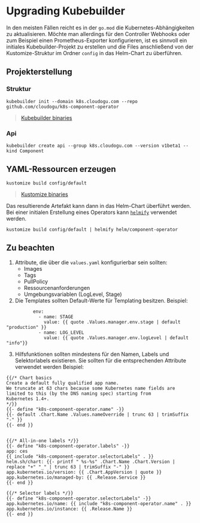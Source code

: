 # Upgrading Kubebuilder

In den meisten Fällen reicht es in der `go.mod` die Kubernetes-Abhängigkeiten zu aktualisieren.
Möchte man allerdings für den Controller Webhooks oder zum Beispiel einen Prometheus-Exporter konfigurieren,
ist es sinnvoll ein initiales Kubebuilder-Projekt zu erstellen und die Files anschließend von der Kustomize-Struktur im Ordner `config` in das Helm-Chart zu überführen.


## Projekterstellung

### Struktur

`kubebuilder init --domain k8s.cloudogu.com --repo github.com/cloudogu/k8s-component-operator`

> [Kubebuilder binaries](https://github.com/kubernetes-sigs/kubebuilder/releases)

### Api

`kubebuilder create api --group k8s.cloudogu.com --version v1beta1 --kind Component`

## YAML-Ressourcen erzeugen

`kustomize build config/default`

> [Kustomize binaries](https://github.com/kubernetes-sigs/kustomize/releases)

Das resultierende Artefakt kann dann in das Helm-Chart überführt werden.
Bei einer initialen Erstellung eines Operators kann [`helmify`](https://github.com/arttor/helmify/releases) verwendet werden.

`kustomize build config/default | helmify helm/component-operator`

## Zu beachten

1. Attribute, die über die `values.yaml` konfigurierbar sein sollten:
    - Images
    - Tags
    - PullPolicy
    - Ressourcenanforderungen
    - Umgebungsvariablen (LogLevel, Stage)
2. Die Templates sollten Default-Werte für Templating besitzen. Beispiel:

```
          env:
            - name: STAGE
              value: {{ quote .Values.manager.env.stage | default "production" }}
            - name: LOG_LEVEL
              value: {{ quote .Values.manager.env.logLevel | default "info"}}
```

3. Hilfsfunktionen sollten mindestens für den Namen, Labels und Selektorlabels existieren. Sie sollten für die entsprechenden Attribute verwendet werden Beispiel:

```
{{/* Chart basics
Create a default fully qualified app name.
We truncate at 63 chars because some Kubernetes name fields are limited to this (by the DNS naming spec) starting from
Kubernetes 1.4+.
*/}}
{{- define "k8s-component-operator.name" -}}
{{- default .Chart.Name .Values.nameOverride | trunc 63 | trimSuffix "-" }}
{{- end }}


{{/* All-in-one labels */}}
{{- define "k8s-component-operator.labels" -}}
app: ces
{{ include "k8s-component-operator.selectorLabels" . }}
helm.sh/chart: {{- printf " %s-%s" .Chart.Name .Chart.Version | replace "+" "_" | trunc 63 | trimSuffix "-" }}
app.kubernetes.io/version: {{ .Chart.AppVersion | quote }}
app.kubernetes.io/managed-by: {{ .Release.Service }}
{{- end }}

{{/* Selector labels */}}
{{- define "k8s-component-operator.selectorLabels" -}}
app.kubernetes.io/name: {{ include "k8s-component-operator.name" . }}
app.kubernetes.io/instance: {{ .Release.Name }}
{{- end }}
```